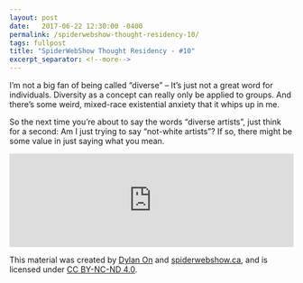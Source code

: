 ```yaml
---
layout: post
date:   2017-06-22 12:30:00 -0400
permalink: /spiderwebshow-thought-residency-10/
tags: fullpost
title: "SpiderWebShow Thought Residency - #10"
excerpt_separator: <!--more-->
---
```


I’m not a big fan of being called “diverse” – It’s just not a great word for individuals. Diversity as a concept can really only be applied to groups. And there’s some weird, mixed-race existential anxiety that it whips up in me.

So the next time you’re about to say the words “diverse artists”, just think for a second: Am I just trying to say “not-white artists”? If so, there might be some value in just saying what you mean.

<!--more-->

<iframe width="100%" height="166" scrolling="no" frameborder="no" src="https://w.soundcloud.com/player/?url=https%3A//api.soundcloud.com/tracks/329422075&amp;color=ff5500&amp;auto_play=false&amp;hide_related=false&amp;show_comments=true&amp;show_user=true&amp;show_reposts=false"></iframe>

<p class="small">
  This material was created by <a href="https://dylanon.com/">Dylan On</a> and <a href="https://spiderwebshow.ca/">spiderwebshow.ca</a>, 
  and is licensed under <a href="https://creativecommons.org/licenses/by-nc-nd/4.0/">CC BY-NC-ND 4.0</a>.
</p>